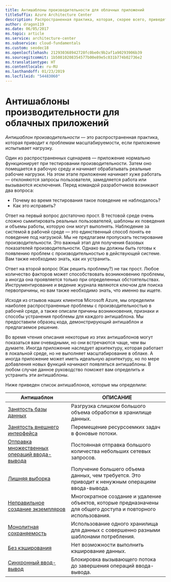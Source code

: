 ```yaml
---
title: Антишаблоны производительности для облачных приложений
titleSuffix: Azure Architecture Center
description: Распространенная практика, которая, скорее всего, приведет к проблемам масштабируемости.
author: dragon119
ms.date: 06/05/2017
ms.topic: article
ms.service: architecture-center
ms.subservice: cloud-fundamentals
ms.custom: seodec18
ms.openlocfilehash: 212930368942728fc0be0c9b2af1a90293906b39
ms.sourcegitcommit: 1b50810208354577b00e89e5c031b774b02736e2
ms.translationtype: HT
ms.contentlocale: ru-RU
ms.lasthandoff: 01/23/2019
ms.locfileid: "54483060"
---
```

# <a name="performance-antipatterns-for-cloud-applications"></a>Антишаблоны производительности для облачных приложений

*Антишаблон производительности* — это распространенная практика, которая приводит к проблемам масштабируемости, если приложение испытывает нагрузку.

Один из распространенных сценариев — приложение нормально функционирует при тестировании производительности. Затем оно помещается в рабочую среду и начинает обрабатывать реальные рабочие нагрузки. На этом этапе приложение начинает хуже работать &mdash; отклоняются запросы пользователя, замедляется работа или вызываются исключения. Перед командой разработчиков возникают два вопроса:

- Почему во время тестирования такое поведение не наблюдалось?
- Как это исправить?

Ответ на первый вопрос достаточно прост. В тестовой среде очень сложно сымитировать реальных пользователей, шаблоны их поведения и объемы работы, которую они могут выполнять. Наблюдение за системой в рабочей среде — это единственный способ понять ее поведение под нагрузкой. Мы не предлагаем пропускать тестирование производительности. Это важный этап для получения базовых показателей производительности. Однако вы должны быть готовы к появлению проблем с производительностью в действующей системе. Вам также необходимо знать, как их устранить.

Ответ на второй вопрос (Как решить проблему?) не так прост. Любое количество факторов может способствовать возникновению проблемы, а иногда она проявляется только при определенных обстоятельствах. Инструментирование и ведение журнала являются ключом для поиска первопричины, но вам также необходимо знать, что именно вы ищете.

Исходя из отзывов наших клиентов Microsoft Azure, мы определили наиболее распространенные проблемы с производительностью в рабочей среде, а также описали причины возникновения, признаки и способы устранения проблемы для каждого антишаблона. Мы предоставили образец кода, демонстрирующий антишаблон и предлагаемое решение.

Во время чтения описания некоторые из этих антишаблонов могут показаться вам очевидными, но они встречаются чаще, чем вы думаете. Иногда приложение наследует архитектуру, которая работает в локальной среде, но не выполняет масштабирование в облаке. А иногда приложение может иметь идеальную архитектуру, но по мере добавления новых функций начинают появляться антишаблоны. В любом случае данное руководство поможет вам определить и устранить эти антишаблоны.

Ниже приведен список антишаблонов, которые мы определили:

| Антишаблон | ОПИСАНИЕ |
|-------------|-------------|
| [Занятость базы данных][BusyDatabase] | Разгрузка слишком большого объема обработки в хранилище данных. |
| [Занятость внешнего интерфейса][BusyFrontEnd] | Перемещение ресурсоемких задач в фоновые потоки. |
| [Отправка множественных операций ввода-вывода][ChattyIO] | Постоянная отправка большого количества небольших сетевых запросов. |
| [Лишняя выборка][ExtraneousFetching] | Получение большего объема данных, чем требуется. Это приводит к ненужным операциям ввода-вывода. |
| [Неправильное создание экземпляров][ImproperInstantiation] | Многократное создание и удаление объектов, которые предназначены для общего доступа и повторного использования. |
| [Монолитная сохраняемость][MonolithicPersistence] | Использование одного хранилища для данных с совершенно разными шаблонами потребления. |
| [Без кэширования][NoCaching] | Нет возможности выполнить кэширование данных. |
| [Синхронный ввод-вывод][SynchronousIO] | Блокировка вызывающего потока до завершения операций ввода-вывода. |

[BusyDatabase]: ./busy-database/index.md
[BusyFrontEnd]: ./busy-front-end/index.md
[ChattyIO]: ./chatty-io/index.md
[ExtraneousFetching]: ./extraneous-fetching/index.md
[ImproperInstantiation]: ./improper-instantiation/index.md
[MonolithicPersistence]: ./monolithic-persistence/index.md
[NoCaching]: ./no-caching/index.md
[SynchronousIO]: ./synchronous-io/index.md
